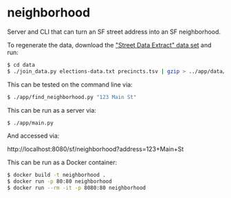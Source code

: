 # neighborhood

Server and CLI that can turn an SF street address into an SF neighborhood. 

To regenerate the data, download the ["Street Data Extract" data set](https://sfelections.org/tools/election_data/dataset.php?ATAB=d1970-01-01) and
run:

```bash
$ cd data
$ ./join_data.py elections-data.txt precincts.tsv | gzip > ../app/data/neighborhood_data.tsv.gz
```

This can be tested on the command line via:

```bash
$ ./app/find_neighborhood.py "123 Main St"
```

This can be run as a server via:

```bash
$ ./app/main.py
```

And accessed via:

http://localhost:8080/sf/neighborhood?address=123+Main+St

This can be run as a Docker container:

```bash
$ docker build -t neighborhood .
$ docker run -p 80:80 neighborhood
$ docker run --rm -it -p 8080:80 neighborhood
```
